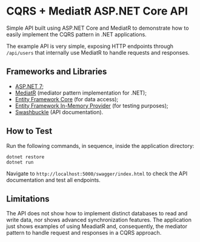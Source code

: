 # CQRS + MediatR ASP.NET Core API

Simple API built using ASP.NET Core and MediatR to demonstrate how to easily implement the CQRS pattern in .NET applications.

The example API is very simple, exposing HTTP endpoints through `/api/users` that internally use MediatR to handle requests and responses.

## Frameworks and Libraries
- [ASP.NET 7](https://learn.microsoft.com/en-us/aspnet/core/?view=aspnetcore-7.0);
- [MediatR](https://github.com/jbogard/MediatR) (mediator pattern implementation for .NET);
- [Entity Framework Core](https://docs.microsoft.com/en-us/ef/core/) (for data access);
- [Entity Framework In-Memory Provider](https://docs.microsoft.com/en-us/ef/core/miscellaneous/testing/in-memory) (for testing purposes);
- [Swashbuckle](https://github.com/domaindrivendev/Swashbuckle) (API documentation).

## How to Test

Run the following commands, in sequence, inside the application directory:

```
dotnet restore
dotnet run
```

Navigate to `http://localhost:5000/swagger/index.html` to check the API documentation and test all endpoints.

## Limitations

The API does not show how to implement distinct databases to read and write data, nor shows advanced synchronization features. The application just shows examples of using MeadiatR and, consequently, the mediator pattern to handle request and responses in a CQRS approach.